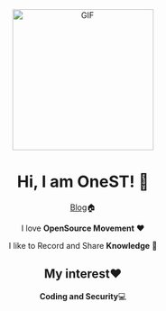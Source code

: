 <div align="center">
<img align="center" alt="GIF" height="250px" src="https://media.tenor.com/images/613de544d9b87c70b6fbfdd6c08e789b/tenor.gif" />


# Hi, I am OneST! :eyes:

[Blog](http://blog.hionest.ml)🏠  
 
I love **OpenSource Movement** ❤️

I like to Record and Share **Knowledge** :whale:

## My interest❤️ 

**Coding and Security**:computer:

</div>

